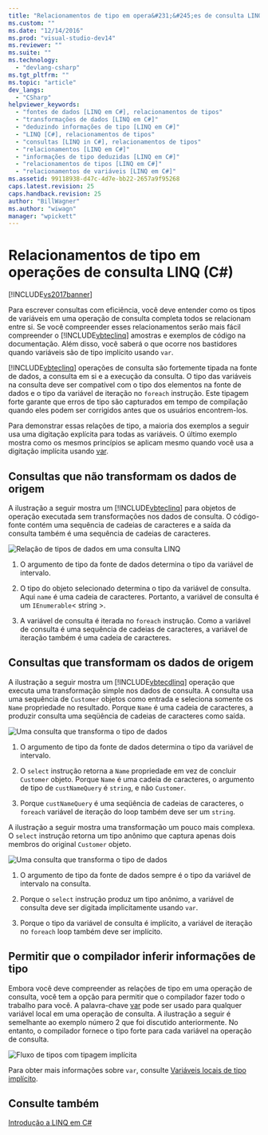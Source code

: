 ```yaml
---
title: "Relacionamentos de tipo em opera&#231;&#245;es de consulta LINQ (C#) | Microsoft Docs"
ms.custom: ""
ms.date: "12/14/2016"
ms.prod: "visual-studio-dev14"
ms.reviewer: ""
ms.suite: ""
ms.technology: 
  - "devlang-csharp"
ms.tgt_pltfrm: ""
ms.topic: "article"
dev_langs: 
  - "CSharp"
helpviewer_keywords: 
  - "fontes de dados [LINQ em C#], relacionamentos de tipos"
  - "transformações de dados [LINQ em C#]"
  - "deduzindo informações de tipo [LINQ em C#]"
  - "LINQ [C#], relacionamentos de tipos"
  - "consultas [LINQ in C#], relacionamentos de tipos"
  - "relacionamentos [LINQ em C#]"
  - "informações de tipo deduzidas [LINQ em C#]"
  - "relacionamentos de tipos [LINQ em C#]"
  - "relacionamentos de variáveis [LINQ em C#]"
ms.assetid: 99118938-d47c-4d7e-bb22-2657a9f95268
caps.latest.revision: 25
caps.handback.revision: 25
author: "BillWagner"
ms.author: "wiwagn"
manager: "wpickett"
---
```

# Relacionamentos de tipo em opera&#231;&#245;es de consulta LINQ (C#)
[!INCLUDE[vs2017banner](../../../../csharp/includes/vs2017banner.md)]

Para escrever consultas com eficiência, você deve entender como os tipos de variáveis em uma operação de consulta completa todos se relacionam entre si. Se você compreender esses relacionamentos serão mais fácil compreender o [!INCLUDE[vbteclinq](../../../../csharp/includes/vbteclinq_md.md)] amostras e exemplos de código na documentação. Além disso, você saberá o que ocorre nos bastidores quando variáveis são de tipo implícito usando `var`.  
  
 [!INCLUDE[vbteclinq](../../../../csharp/includes/vbteclinq_md.md)] operações de consulta são fortemente tipada na fonte de dados, a consulta em si e a execução da consulta. O tipo das variáveis na consulta deve ser compatível com o tipo dos elementos na fonte de dados e o tipo da variável de iteração no `foreach` instrução. Este tipagem forte garante que erros de tipo são capturados em tempo de compilação quando eles podem ser corrigidos antes que os usuários encontrem\-los.  
  
 Para demonstrar essas relações de tipo, a maioria dos exemplos a seguir usa uma digitação explícita para todas as variáveis. O último exemplo mostra como os mesmos princípios se aplicam mesmo quando você usa a digitação implícita usando [var](../../../../csharp/language-reference/keywords/var.md).  
  
## Consultas que não transformam os dados de origem  
 A ilustração a seguir mostra um [!INCLUDE[vbteclinq](../../../../csharp/includes/vbteclinq_md.md)] para objetos de operação executada sem transformações nos dados de consulta. O código\-fonte contém uma sequência de cadeias de caracteres e a saída da consulta também é uma sequência de cadeias de caracteres.  
  
 ![Relação de tipos de dados em uma consulta LINQ](../../../../csharp/programming-guide/concepts/linq/media/linq_flow1.png "LINQ\_flow1")  
  
1.  O argumento de tipo da fonte de dados determina o tipo da variável de intervalo.  
  
2.  O tipo do objeto selecionado determina o tipo da variável de consulta. Aqui `name` é uma cadeia de caracteres. Portanto, a variável de consulta é um `IEnumerable`\< string \>.  
  
3.  A variável de consulta é iterada no `foreach` instrução. Como a variável de consulta é uma sequência de cadeias de caracteres, a variável de iteração também é uma cadeia de caracteres.  
  
## Consultas que transformam os dados de origem  
 A ilustração a seguir mostra um [!INCLUDE[vbtecdlinq](../../../../csharp/includes/vbtecdlinq_md.md)] operação que executa uma transformação simple nos dados de consulta. A consulta usa uma sequência de `Customer` objetos como entrada e seleciona somente os `Name` propriedade no resultado. Porque `Name` é uma cadeia de caracteres, a produzir consulta uma seqüência de cadeias de caracteres como saída.  
  
 ![Uma consulta que transforma o tipo de dados](../../../../csharp/programming-guide/concepts/linq/media/linq_flow2.png "LINQ\_flow2")  
  
1.  O argumento de tipo da fonte de dados determina o tipo da variável de intervalo.  
  
2.  O `select` instrução retorna a `Name` propriedade em vez de concluir `Customer` objeto. Porque `Name` é uma cadeia de caracteres, o argumento de tipo de `custNameQuery` é `string`, e não `Customer`.  
  
3.  Porque `custNameQuery` é uma seqüência de cadeias de caracteres, o `foreach` variável de iteração do loop também deve ser um `string`.  
  
 A ilustração a seguir mostra uma transformação um pouco mais complexa. O `select` instrução retorna um tipo anônimo que captura apenas dois membros do original `Customer` objeto.  
  
 ![Uma consulta que transforma o tipo de dados](../../../../csharp/programming-guide/concepts/linq/media/linq_flow3.png "LINQ\_flow3")  
  
1.  O argumento de tipo da fonte de dados sempre é o tipo da variável de intervalo na consulta.  
  
2.  Porque o `select` instrução produz um tipo anônimo, a variável de consulta deve ser digitada implicitamente usando `var`.  
  
3.  Porque o tipo da variável de consulta é implícito, a variável de iteração no `foreach` loop também deve ser implícito.  
  
## Permitir que o compilador inferir informações de tipo  
 Embora você deve compreender as relações de tipo em uma operação de consulta, você tem a opção para permitir que o compilador fazer todo o trabalho para você. A palavra\-chave [var](../../../../csharp/language-reference/keywords/var.md) pode ser usado para qualquer variável local em uma operação de consulta. A ilustração a seguir é semelhante ao exemplo número 2 que foi discutido anteriormente. No entanto, o compilador fornece o tipo forte para cada variável na operação de consulta.  
  
 ![Fluxo de tipos com tipagem implícita](../../../../csharp/programming-guide/concepts/linq/media/linq_flow4.png "LINQ\_flow4")  
  
 Para obter mais informações sobre `var`, consulte [Variáveis locais de tipo implícito](../../../../csharp/programming-guide/classes-and-structs/implicitly-typed-local-variables.md).  
  
## Consulte também  
 [Introdução a LINQ em C\#](../../../../csharp/programming-guide/concepts/linq/getting-started-with-linq.md)